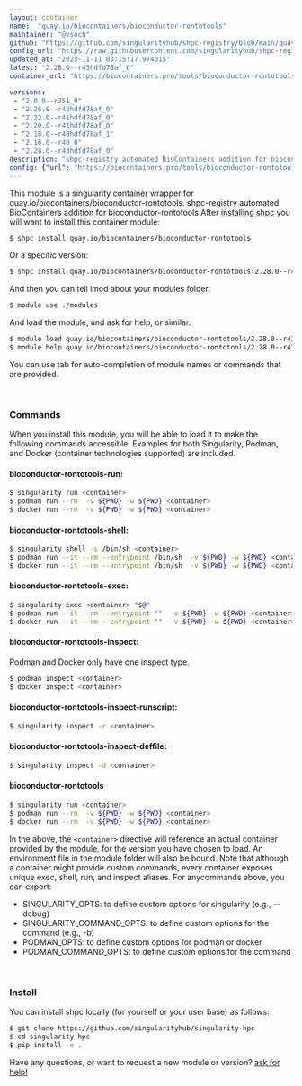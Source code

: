 ```yaml
---
layout: container
name:  "quay.io/biocontainers/bioconductor-rontotools"
maintainer: "@vsoch"
github: "https://github.com/singularityhub/shpc-registry/blob/main/quay.io/biocontainers/bioconductor-rontotools/container.yaml"
config_url: "https://raw.githubusercontent.com/singularityhub/shpc-registry/main/quay.io/biocontainers/bioconductor-rontotools/container.yaml"
updated_at: "2023-11-11 03:15:17.974015"
latest: "2.28.0--r43hdfd78af_0"
container_url: "https://biocontainers.pro/tools/bioconductor-rontotools"

versions:
 - "2.8.0--r351_0"
 - "2.26.0--r42hdfd78af_0"
 - "2.22.0--r41hdfd78af_0"
 - "2.20.0--r41hdfd78af_0"
 - "2.18.0--r40hdfd78af_1"
 - "2.16.0--r40_0"
 - "2.28.0--r43hdfd78af_0"
description: "shpc-registry automated BioContainers addition for bioconductor-rontotools"
config: {"url": "https://biocontainers.pro/tools/bioconductor-rontotools", "maintainer": "@vsoch", "description": "shpc-registry automated BioContainers addition for bioconductor-rontotools", "latest": {"2.28.0--r43hdfd78af_0": "sha256:fa022149240c8dfc4e96db31ff035bb31e34792d653a9f53899a836952555bff"}, "tags": {"2.8.0--r351_0": "sha256:15a4e4d916d4198cf1c58bac518637dea2356192bb62dbf758741f4cbcaddbdb", "2.26.0--r42hdfd78af_0": "sha256:f76ede169bf15720767e8a8e43d92c6462e919801d0122d306a621507ead2921", "2.22.0--r41hdfd78af_0": "sha256:eebb492b17b2d679107b9f6a0ac61cff9361533711d1ceedd08c82e5850f9d68", "2.20.0--r41hdfd78af_0": "sha256:da115cb2a17ca1f130ae96346af2bf183f08aaea8e84215c5ea2a1039e5a8585", "2.18.0--r40hdfd78af_1": "sha256:2983ddf3f9aadbec1ae3e6eaab8da363f857d61a297b132b83ad5c85eb8d31da", "2.16.0--r40_0": "sha256:71d6866c463c7d7e079a5ab3b70785c6ec7b44345e1bccf2c6880004fcfe9e22", "2.28.0--r43hdfd78af_0": "sha256:fa022149240c8dfc4e96db31ff035bb31e34792d653a9f53899a836952555bff"}, "docker": "quay.io/biocontainers/bioconductor-rontotools"}
---
```


This module is a singularity container wrapper for quay.io/biocontainers/bioconductor-rontotools.
shpc-registry automated BioContainers addition for bioconductor-rontotools
After [installing shpc](#install) you will want to install this container module:


```bash
$ shpc install quay.io/biocontainers/bioconductor-rontotools
```

Or a specific version:

```bash
$ shpc install quay.io/biocontainers/bioconductor-rontotools:2.28.0--r43hdfd78af_0
```

And then you can tell lmod about your modules folder:

```bash
$ module use ./modules
```

And load the module, and ask for help, or similar.

```bash
$ module load quay.io/biocontainers/bioconductor-rontotools/2.28.0--r43hdfd78af_0
$ module help quay.io/biocontainers/bioconductor-rontotools/2.28.0--r43hdfd78af_0
```

You can use tab for auto-completion of module names or commands that are provided.

<br>

### Commands

When you install this module, you will be able to load it to make the following commands accessible.
Examples for both Singularity, Podman, and Docker (container technologies supported) are included.

#### bioconductor-rontotools-run:

```bash
$ singularity run <container>
$ podman run --rm  -v ${PWD} -w ${PWD} <container>
$ docker run --rm  -v ${PWD} -w ${PWD} <container>
```

#### bioconductor-rontotools-shell:

```bash
$ singularity shell -s /bin/sh <container>
$ podman run --it --rm --entrypoint /bin/sh  -v ${PWD} -w ${PWD} <container>
$ docker run --it --rm --entrypoint /bin/sh  -v ${PWD} -w ${PWD} <container>
```

#### bioconductor-rontotools-exec:

```bash
$ singularity exec <container> "$@"
$ podman run --it --rm --entrypoint ""  -v ${PWD} -w ${PWD} <container> "$@"
$ docker run --it --rm --entrypoint ""  -v ${PWD} -w ${PWD} <container> "$@"
```

#### bioconductor-rontotools-inspect:

Podman and Docker only have one inspect type.

```bash
$ podman inspect <container>
$ docker inspect <container>
```

#### bioconductor-rontotools-inspect-runscript:

```bash
$ singularity inspect -r <container>
```

#### bioconductor-rontotools-inspect-deffile:

```bash
$ singularity inspect -d <container>
```



#### bioconductor-rontotools

```bash
$ singularity run <container>
$ podman run --rm  -v ${PWD} -w ${PWD} <container>
$ docker run --rm  -v ${PWD} -w ${PWD} <container>
```


In the above, the `<container>` directive will reference an actual container provided
by the module, for the version you have chosen to load. An environment file in the
module folder will also be bound. Note that although a container
might provide custom commands, every container exposes unique exec, shell, run, and
inspect aliases. For anycommands above, you can export:

 - SINGULARITY_OPTS: to define custom options for singularity (e.g., --debug)
 - SINGULARITY_COMMAND_OPTS: to define custom options for the command (e.g., -b)
 - PODMAN_OPTS: to define custom options for podman or docker
 - PODMAN_COMMAND_OPTS: to define custom options for the command

<br>

### Install

You can install shpc locally (for yourself or your user base) as follows:

```bash
$ git clone https://github.com/singularityhub/singularity-hpc
$ cd singularity-hpc
$ pip install -e .
```

Have any questions, or want to request a new module or version? [ask for help!](https://github.com/singularityhub/singularity-hpc/issues)